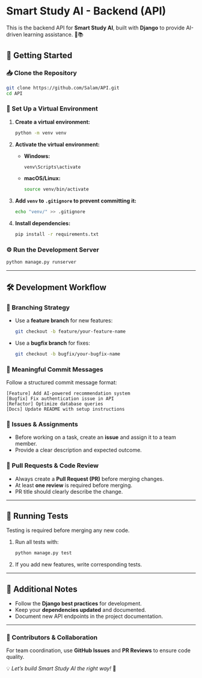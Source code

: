 # **Smart Study AI - Backend (API)**  

This is the backend API for **Smart Study AI**, built with **Django** to provide AI-driven learning assistance. 🚀📚  

## **🚀 Getting Started**  

### **📥 Clone the Repository**  
```bash
git clone https://github.com/Salam/API.git
cd API
```

### **🐍 Set Up a Virtual Environment**  
1. **Create a virtual environment:**  
   ```bash
   python -m venv venv
   ```
2. **Activate the virtual environment:**  
   - **Windows:**  
     ```bash
     venv\Scripts\activate
     ```
   - **macOS/Linux:**  
     ```bash
     source venv/bin/activate
     ```
3. **Add `venv` to `.gitignore` to prevent committing it:**  
   ```bash
   echo "venv/" >> .gitignore
   ```

4. **Install dependencies:**  
   ```bash
   pip install -r requirements.txt
   ```

### **⚙️ Run the Development Server**  
```bash
python manage.py runserver
```

---

## **🛠️ Development Workflow**  

### **🌿 Branching Strategy**  
- Use a **feature branch** for new features:  
  ```bash
  git checkout -b feature/your-feature-name
  ```
- Use a **bugfix branch** for fixes:  
  ```bash
  git checkout -b bugfix/your-bugfix-name
  ```

### **📌 Meaningful Commit Messages**  
Follow a structured commit message format:  
```
[Feature] Add AI-powered recommendation system
[Bugfix] Fix authentication issue in API
[Refactor] Optimize database queries
[Docs] Update README with setup instructions
```

### **📝 Issues & Assignments**  
- Before working on a task, create an **issue** and assign it to a team member.  
- Provide a clear description and expected outcome.  

### **🔀 Pull Requests & Code Review**  
- Always create a **Pull Request (PR)** before merging changes.  
- At least **one review** is required before merging.  
- PR title should clearly describe the change.  

---

## **🧪 Running Tests**  
Testing is required before merging any new code.  
1. Run all tests with:  
   ```bash
   python manage.py test
   ```
2. If you add new features, write corresponding tests.  

---

## **📌 Additional Notes**  
- Follow the **Django best practices** for development.  
- Keep your **dependencies updated** and documented.  
- Document new API endpoints in the project documentation.  

---

### **🔗 Contributors & Collaboration**  
For team coordination, use **GitHub Issues** and **PR Reviews** to ensure code quality.  

💡 *Let’s build Smart Study AI the right way!* 🚀

